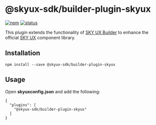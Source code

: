 # @skyux-sdk/builder-plugin-skyux

[![npm](https://img.shields.io/npm/v/@skyux-sdk/builder-plugin-skyux.svg)](https://www.npmjs.com/package/@skyux-sdk/builder-plugin-skyux)
[![status](https://travis-ci.org/blackbaud/skyux-sdk-builder-plugin-skyux.svg?branch=master)](https://travis-ci.org/blackbaud/skyux-sdk-builder-plugin-skyux)

This plugin extends the functionality of [SKY UX Builder](https://github.com/blackbaud/skyux-builder) to enhance the official [SKY UX](https://github.com/blackbaud/skyux2) component library.

## Installation

```
npm install --save @skyux-sdk/builder-plugin-skyux
```

## Usage

Open **skyuxconfig.json** and add the following:

```
{
  "plugins": [
    "@skyux-sdk/builder-plugin-skyux"
  ]
}
```
